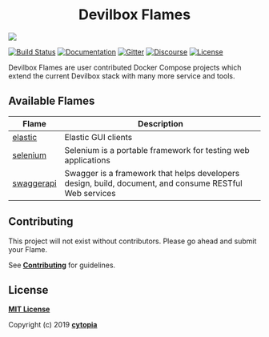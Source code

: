 <p align="center">
    <h1 align="center">Devilbox Flames</h1>
	<a target="_blank" href="https://github.com/cytopia/devilbox"><img src="https://raw.githubusercontent.com/cytopia/devilbox/master/docs/img/banner.png" /></a>
</p>

[![Build Status](https://travis-ci.com/devilbox/flames.svg?branch=master)](https://travis-ci.com/devilbox/flames)
[![Documentation](https://img.shields.io/badge/doc-readthedocs-%234CB697.svg)](https://devilbox.readthedocs.io)
[![Gitter](https://badges.gitter.im/devilbox/Lobby.svg)](https://gitter.im/devilbox/Lobby?utm_source=badge&utm_medium=badge&utm_campaign=pr-badge&utm_content=badge)
[![Discourse](https://img.shields.io/discourse/https/devilbox.discourse.group/status.svg?colorB=%234CB697)](https://devilbox.discourse.group)
[![License](https://img.shields.io/badge/license-MIT-%233DA639.svg)](https://opensource.org/licenses/MIT)

Devilbox Flames are user contributed Docker Compose projects which extend the current Devilbox stack
with many more service and tools.


## Available Flames

| Flame | Description |
|-------|-------------|
| [elastic](flames/elastic/) | Elastic GUI clients |
| [selenium](flames/selenium/) | Selenium is a portable framework for testing web applications |
| [swaggerapi](flames/swaggerapi/) | Swagger is a framework that helps developers design, build, document, and consume RESTful Web services |


## Contributing

This project will not exist without contributors. Please go ahead and submit your Flame.

See **[Contributing](CONTRIBUTING.md)** for guidelines.


## License

**[MIT License](LICENSE.md)**

Copyright (c) 2019 **[cytopia](https://github.com/cytopia)**

